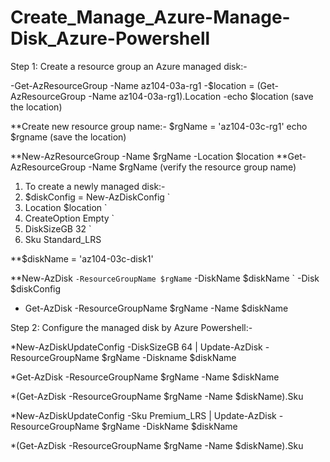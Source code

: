 # Create_Manage_Azure-Manage-Disk_Azure-Powershell

Step 1: Create a resource group an Azure managed disk:-

-Get-AzResourceGroup -Name az104-03a-rg1
-$location = (Get-AzResourceGroup -Name az104-03a-rg1).Location
-echo $location (save the location)

**Create new resource group name:-
  $rgName = 'az104-03c-rg1'
  echo $rgname (save the location)

**New-AzResourceGroup -Name $rgName -Location $location
**Get-AzResourceGroup -Name $rgName (verify the resource group name)

1) To create a newly managed disk:-
2) $diskConfig = New-AzDiskConfig `
3) Location $location `
4) CreateOption Empty `
5) DiskSizeGB 32 `
6) Sku Standard_LRS

**$diskName = 'az104-03c-disk1'

**New-AzDisk `
 -ResourceGroupName $rgName `
 -DiskName $diskName `
 -Disk $diskConfig

- Get-AzDisk -ResourceGroupName $rgName -Name $diskName


Step 2: Configure the managed disk by Azure Powershell:-

*New-AzDiskUpdateConfig -DiskSizeGB 64 | Update-AzDisk -ResourceGroupName $rgName -Diskname $diskName

*Get-AzDisk -ResourceGroupName $rgName -Name $diskName

*(Get-AzDisk -ResourceGroupName $rgName -Name $diskName).Sku

*New-AzDiskUpdateConfig -Sku Premium_LRS | Update-AzDisk -ResourceGroupName $rgName -DiskName $diskName

*(Get-AzDisk -ResourceGroupName $rgName -Name $diskName).Sku



